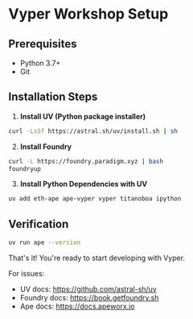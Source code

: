 # Vyper Workshop Setup

## Prerequisites

- Python 3.7+
- Git

## Installation Steps

1. **Install UV (Python package installer)**
```bash
curl -LsSf https://astral.sh/uv/install.sh | sh
```

2. **Install Foundry**
```bash
curl -L https://foundry.paradigm.xyz | bash
foundryup
```

3. **Install Python Dependencies with UV**
```bash
uv add eth-ape ape-vyper vyper titanoboa ipython
```

## Verification
```bash
uv run ape --version
```

That's it! You're ready to start developing with Vyper.

For issues:
- UV docs: https://github.com/astral-sh/uv
- Foundry docs: https://book.getfoundry.sh
- Ape docs: https://docs.apeworx.io

